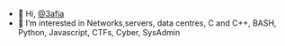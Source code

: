 - 👋 Hi, [@3afia](https://github.com/3afia/)
- 👀 I’m interested in Networks,servers, data centres, C and C++, BASH, Python, Javascript, CTFs, Cyber, SysAdmin
<!---
3afia/3afia is a ✨ special ✨ repository because its `README.md` (this file) appears on your GitHub profile.
You can click the Preview link to take a look at your changes.
--->
